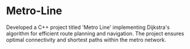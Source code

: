 # Metro-Line
Developed a C++ project titled 'Metro Line' implementing Dijkstra's algorithm for efficient route planning and navigation. The project ensures optimal connectivity and shortest paths within the metro network.
